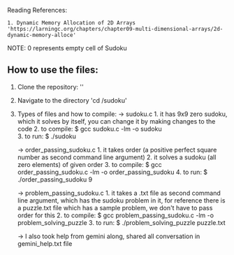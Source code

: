 Reading References:

    1. Dynamic Memory Allocation of 2D Arrays
    'https://larningc.org/chapters/chapter09-multi-dimensional-arrays/2d-dynamic-memory-alloce'

NOTE: 0 represents empty cell of Sudoku

## How to use the files:

1. Clone the repository: ''
2. Navigate to the directory 'cd /sudoku'
3. Types of files and how to compile:
   -> sudoku.c
       1. it has 9x9 zero sudoku, which it solves by itself, you can change it by making changes to the code
       2. to compile: $ gcc sudoku.c -lm -o sudoku    
       3. to run:     $ ./sudoku 

   -> order_passing_sudoku.c
       1. it takes order (a positive perfect square number as second command line argument)
       2. it solves a sudoku (all zero elements) of given order
       3. to compile: $ gcc order_passing_sudoku.c -lm -o order_passing_sudoku
       4. to run:     $ ./order_passing_sudoku 9
   
   -> problem_passing_sudoku.c
       1. it takes a .txt file as second command line argument, which has the sudoku problem in it, for reference there is a puzzle.txt file which has a sample problem, we don't have to pass order for this
       2. to compile: $ gcc problem_passing_sudoku.c -lm -o problem_solving_puzzle
       3. to run:     $ ./problem_solving_puzzle puzzle.txt

   -> I also took help from gemini along, shared all conversation in gemini_help.txt file

   
